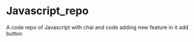 # Javascript_repo

A code repo of Javascript with chai and code
adding new feature in it
add button
